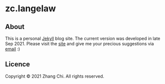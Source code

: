 # zc.langelaw

## About
This is a personal [Jekyll](https://jekyllrb.com/) blog site. The current version was developed in late Sep 2021.
Please visit the [site](https://zcmcxm.github.io/zc.langelaw/) and give me your precious suggestions via [email](akamaru.zcmclc@gmail.com) :) 

## Licence
Copyright © 2021 Zhang Chi. All rights reserved.
